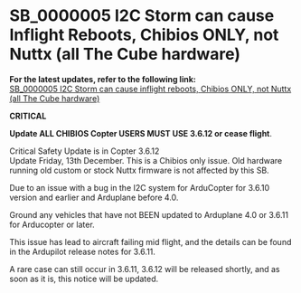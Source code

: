 # SB\_0000005 I2C Storm can cause Inflight Reboots, Chibios ONLY, not Nuttx (all The Cube hardware)

**For the latest updates, refer to the following link:**\
[SB\_0000005 I2C Storm can cause inflight reboots, Chibios ONLY, not Nuttx (all The Cube hardware)](https://discuss.cubepilot.org/t/sb-0000005-i2c-storm-can-cause-inflight-reboots-chibios-only-not-nuttx-all-cube-and-pixhawk-hardware-including-clones-and-derivatives/2419)

**CRITICAL**

**Update ALL CHIBIOS Copter USERS MUST USE 3.6.12 or cease flight**.

Critical Safety Update is in Copter 3.6.12\
Update Friday, 13th December. This is a Chibios only issue. Old hardware running old custom or stock Nuttx firmware is not affected by this SB.

Due to an issue with a bug in the I2C system for ArduCopter for 3.6.10 version and earlier and Arduplane before 4.0.

Ground any vehicles that have not BEEN updated to Arduplane 4.0 or 3.6.11 for Arducopter or later.

This issue has lead to aircraft failing mid flight, and the details can be found in the Ardupilot release notes for 3.6.11.

A rare case can still occur in 3.6.11, 3.6.12 will be released shortly, and as soon as it is, this notice will be updated.
